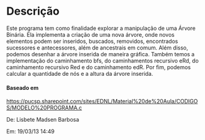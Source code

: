 # Descrição
Este programa tem como finalidade explorar a manipulação de uma Árvore Binária. Ela implementa a criação de uma nova 
árvore, onde novos elementos podem ser inseridos, buscados, removidos, encontrados sucessores e antecessores, além de 
ancestrais em comum.
Além disso, podemos desenhar a árvore inserida de maneira gráfica. Também temos a implementação do caminhamento bfs, 
do caminhamentos recursivo eRd, do caminhamento recursivo Red e do caminhamento edR. Por fim, podemos calcular a 
quantidade de nós e a altura da árvore inserida.
    
#### Baseado em
https://pucsp.sharepoint.com/sites/EDNL/Material%20de%20Aula/CODIGOS/MODELO%20PROGRAMA.c

De: Lisbete Madsen Barbosa

Em: 19/03/13 14:49
